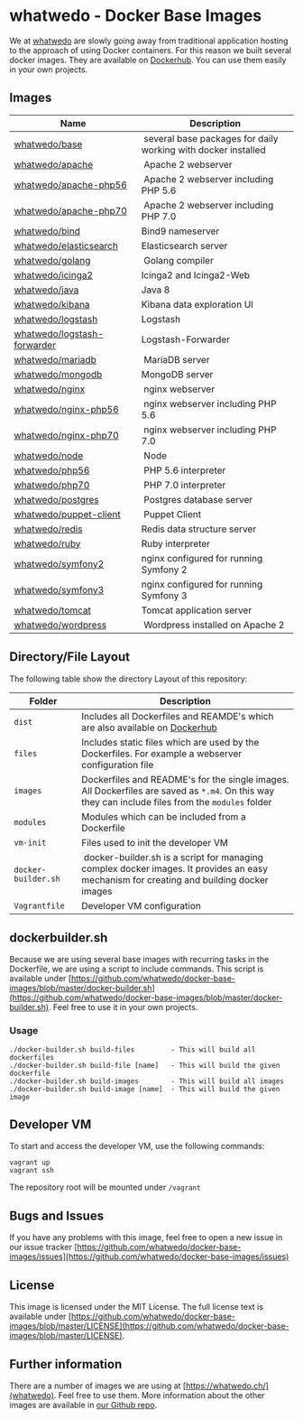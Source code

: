 # whatwedo - Docker Base Images
We at [whatwedo](https://whatwedo.ch/) are slowly going away from traditional application hosting to the approach of using Docker containers. For this reason we built several docker images. They are available on [Dockerhub](https://registry.hub.docker.com/repos/whatwedo/). You can use them easily in your own projects.

## Images
| Name | Description |
|---|---|
| [whatwedo/base](https://github.com/whatwedo/docker-base-images/tree/master/dist/base/) | several base packages for daily working with docker installed |
| [whatwedo/apache](https://github.com/whatwedo/docker-base-images/tree/master/dist/apache/) | Apache 2 webserver |
| [whatwedo/apache-php56](https://github.com/whatwedo/docker-base-images/tree/master/dist/apache-php56/) | Apache 2 webserver including PHP 5.6 |
| [whatwedo/apache-php70](https://github.com/whatwedo/docker-base-images/tree/master/dist/apache-php70/) | Apache 2 webserver including PHP 7.0 |
| [whatwedo/bind](https://github.com/whatwedo/docker-base-images/tree/master/dist/bind/) | Bind9 nameserver |
| [whatwedo/elasticsearch](https://github.com/whatwedo/docker-base-images/tree/master/dist/elasticsearch/) | Elasticsearch server |
| [whatwedo/golang](https://github.com/whatwedo/docker-base-images/tree/master/dist/golang/) | Golang compiler |
| [whatwedo/icinga2](https://github.com/whatwedo/docker-base-images/tree/master/dist/icinga2/) | Icinga2 and Icinga2-Web |
| [whatwedo/java](https://github.com/whatwedo/docker-base-images/tree/master/dist/java/) | Java 8 |
| [whatwedo/kibana](https://github.com/whatwedo/docker-base-images/tree/master/dist/kibana/) | Kibana data exploration UI |
| [whatwedo/logstash](https://github.com/whatwedo/docker-base-images/tree/master/dist/logstash/) | Logstash |
| [whatwedo/logstash-forwarder](https://github.com/whatwedo/docker-base-images/tree/master/dist/logstash-forwarder/) | Logstash-Forwarder |
| [whatwedo/mariadb](https://github.com/whatwedo/docker-base-images/tree/master/dist/mariadb/) | MariaDB server |
| [whatwedo/mongodb](https://github.com/whatwedo/docker-base-images/tree/master/dist/mongodb/) | MongoDB server |
| [whatwedo/nginx](https://github.com/whatwedo/docker-base-images/tree/master/dist/nginx/) | nginx webserver |
| [whatwedo/nginx-php56](https://github.com/whatwedo/docker-base-images/tree/master/dist/nginx-php56/) | nginx webserver including PHP 5.6 |
| [whatwedo/nginx-php70](https://github.com/whatwedo/docker-base-images/tree/master/dist/nginx-php70/) | nginx webserver including PHP 7.0 |
| [whatwedo/node](https://github.com/whatwedo/docker-base-images/tree/master/dist/node/) | Node |
| [whatwedo/php56](https://github.com/whatwedo/docker-base-images/tree/master/dist/php56/) | PHP 5.6 interpreter |
| [whatwedo/php70](https://github.com/whatwedo/docker-base-images/tree/master/dist/postgres/) | PHP 7.0 interpreter |
| [whatwedo/postgres](https://github.com/whatwedo/docker-base-images/tree/master/dist/postgres/) | Postgres database server |
| [whatwedo/puppet-client](https://github.com/whatwedo/docker-base-images/tree/master/dist/puppet-client/) | Puppet Client |
| [whatwedo/redis](https://github.com/whatwedo/docker-base-images/tree/master/dist/redis/) | Redis data structure server |
| [whatwedo/ruby](https://github.com/whatwedo/docker-base-images/tree/master/dist/ruby/) | Ruby interpreter |
| [whatwedo/symfony2](https://github.com/whatwedo/docker-base-images/tree/master/dist/symfony2/) | nginx configured for running Symfony 2 |
| [whatwedo/symfony3](https://github.com/whatwedo/docker-base-images/tree/master/dist/symfony3/) | nginx configured for running Symfony 3 |
| [whatwedo/tomcat](https://github.com/whatwedo/docker-base-images/tree/master/dist/tomcat/) | Tomcat application server |
| [whatwedo/wordpress](https://github.com/whatwedo/docker-base-images/tree/master/dist/wordpress/) | Wordpress installed on Apache 2 |


## Directory/File Layout
The following table show the directory Layout of this repository:

| Folder | Description |
|---|---|
| `dist`  	| Includes all Dockerfiles and REAMDE's which are also available on [Dockerhub](https://registry.hub.docker.com/repos/whatwedo/)|
| `files` | Includes static files which are used by the Dockerfiles. For example a webserver configuration file |
| `images` | Dockerfiles and README's for the single images. All Dockerfiles are saved as `*.m4`. On this way they can include files from the `modules` folder |
| `modules`| Modules which can be included from a Dockerfile |
| `vm-init`| Files used to init the developer VM |
| `docker-builder.sh`| docker-builder.sh is a script for managing complex docker images. It provides an easy mechanism for creating and building docker images |
| `Vagrantfile`| Developer VM configuration |  

## dockerbuilder.sh
Because we are using several base images with recurring tasks in the Dockerfile, we are using a script to include commands. This script is available under [https://github.com/whatwedo/docker-base-images/blob/master/docker-builder.sh](https://github.com/whatwedo/docker-base-images/blob/master/docker-builder.sh). Feel free to use it in your own projects.

### Usage

```
./docker-builder.sh build-files         - This will build all dockerfiles
./docker-builder.sh build-file [name]   - This will build the given dockerfile
./docker-builder.sh build-images        - This will build all images
./docker-builder.sh build-image [name]  - This will build the given image
```

## Developer VM
To start and access the developer VM, use the following commands:

```
vagrant up
vagrant ssh
```

The repository root will be mounted under `/vagrant`

## Bugs and Issues
If you have any problems with this image, feel free to open a new issue in our issue tracker [https://github.com/whatwedo/docker-base-images/issues](https://github.com/whatwedo/docker-base-images/issues)

## License
This image is licensed under the MIT License. The full license text is available under [https://github.com/whatwedo/docker-base-images/blob/master/LICENSE](https://github.com/whatwedo/docker-base-images/blob/master/LICENSE).

## Further information
There are a number of images we are using at [https://whatwedo.ch/](whatwedo). Feel free to use them. More information about the other images are available in [our Github repo](https://github.com/whatwedo/docker-base-images).